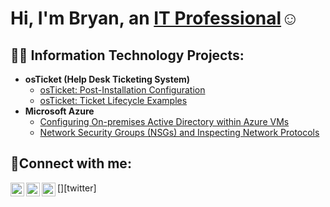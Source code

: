 <h1>Hi, I'm Bryan, an <a href="https://linkedin.com/in/bryan-arciga-05a323330">IT Professional</a>☺</h1>

<h2>👨‍💻 Information Technology Projects:</h2>

- <b>osTicket (Help Desk Ticketing System)</b>
  - [osTicket: Post-Installation Configuration](https://github.com/bryanarciga/post-install-config)
  - [osTicket: Ticket Lifecycle Examples](https://github.com/bryanarciga/ticket-lifecycle)
- <b>Microsoft Azure</b>
  - [Configuring On-premises Active Directory within Azure VMs](https://github.com/bryanarciga/configure-ad)
  - [Network Security Groups (NSGs) and Inspecting Network Protocols](https://github.com/bryanarciga/azure-network-protocols)

<h2>🤳Connect with me:</h2>

[<img align="left" alt="Bryan | Twitter" width="22px" src="https://cdn.jsdelivr.net/npm/simple-icons@v3/icons/twitter.svg" />][twitter]
[<img align="left" alt="Bryan | LinkedIn" width="22px" src="https://cdn.jsdelivr.net/npm/simple-icons@v3/icons/linkedin.svg" />][linkedin]
[<img align="left" alt="Bryan | Instagram" width="22px" src="https://cdn.jsdelivr.net/npm/simple-icons@v3/icons/instagram.svg" />][instagram]

[instagram]: https://www.instagram.com/bryannn3_
[linkedin]: https://linkedin.com/in/bryan-arciga-05a323330
